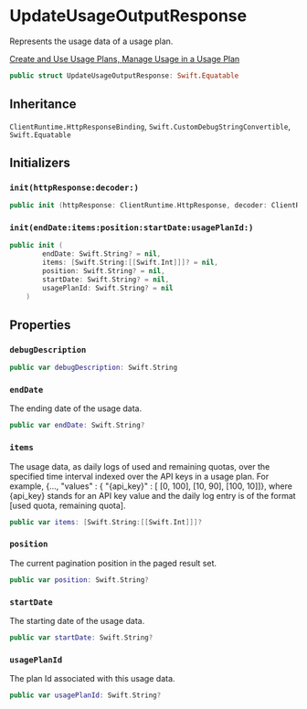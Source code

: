 # UpdateUsageOutputResponse

Represents the usage data of a usage plan.

<div class="remarks"></div>
<div class="seeAlso">
<a href="https:​//docs.aws.amazon.com/apigateway/latest/developerguide/api-gateway-api-usage-plans.html">Create and Use Usage Plans,
<a href="https:​//docs.aws.amazon.com/apigateway/latest/developerguide/api-gateway-create-usage-plans-with-console.html#api-gateway-usage-plan-manage-usage">Manage Usage in a Usage Plan
</div>

``` swift
public struct UpdateUsageOutputResponse: Swift.Equatable 
```

## Inheritance

`ClientRuntime.HttpResponseBinding`, `Swift.CustomDebugStringConvertible`, `Swift.Equatable`

## Initializers

### `init(httpResponse:decoder:)`

``` swift
public init (httpResponse: ClientRuntime.HttpResponse, decoder: ClientRuntime.ResponseDecoder? = nil) throws 
```

### `init(endDate:items:position:startDate:usagePlanId:)`

``` swift
public init (
        endDate: Swift.String? = nil,
        items: [Swift.String:[[Swift.Int]]]? = nil,
        position: Swift.String? = nil,
        startDate: Swift.String? = nil,
        usagePlanId: Swift.String? = nil
    )
```

## Properties

### `debugDescription`

``` swift
public var debugDescription: Swift.String 
```

### `endDate`

The ending date of the usage data.

``` swift
public var endDate: Swift.String?
```

### `items`

The usage data, as daily logs of used and remaining quotas, over the specified time interval indexed over the API keys in a usage plan. For example, {..., "values" :​ { "{api\_key}" :​ \[ \[0, 100\], \[10, 90\], \[100, 10\]\]}, where {api\_key} stands for an API key value and the daily log entry is of the format \[used quota, remaining quota\].

``` swift
public var items: [Swift.String:[[Swift.Int]]]?
```

### `position`

The current pagination position in the paged result set.

``` swift
public var position: Swift.String?
```

### `startDate`

The starting date of the usage data.

``` swift
public var startDate: Swift.String?
```

### `usagePlanId`

The plan Id associated with this usage data.

``` swift
public var usagePlanId: Swift.String?
```
